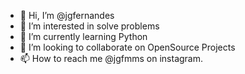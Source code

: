 - 👋 Hi, I’m @jgfernandes
- 👀 I’m interested in solve problems
- 🌱 I’m currently learning Python
- 💞️ I’m looking to collaborate on OpenSource Projects
- 📫 How to reach me @jgfmms on instagram.

<!---
jgfernandes/jgfernandes is a ✨ special ✨ repository because its `README.md` (this file) appears on your GitHub profile.
You can click the Preview link to take a look at your changes.
--->
